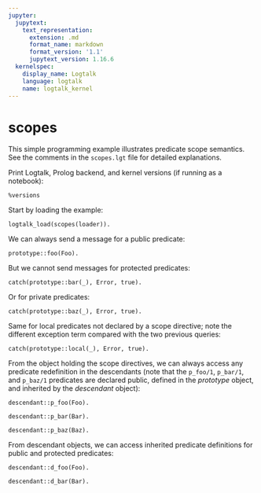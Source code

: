 ```yaml
---
jupyter:
  jupytext:
    text_representation:
      extension: .md
      format_name: markdown
      format_version: '1.1'
      jupytext_version: 1.16.6
  kernelspec:
    display_name: Logtalk
    language: logtalk
    name: logtalk_kernel
---
```


<!--
________________________________________________________________________

This file is part of Logtalk <https://logtalk.org/>  
SPDX-FileCopyrightText: 1998-2025 Paulo Moura <pmoura@logtalk.org>  
SPDX-License-Identifier: Apache-2.0

Licensed under the Apache License, Version 2.0 (the "License");
you may not use this file except in compliance with the License.
You may obtain a copy of the License at

    http://www.apache.org/licenses/LICENSE-2.0

Unless required by applicable law or agreed to in writing, software
distributed under the License is distributed on an "AS IS" BASIS,
WITHOUT WARRANTIES OR CONDITIONS OF ANY KIND, either express or implied.
See the License for the specific language governing permissions and
limitations under the License.
________________________________________________________________________
-->

# scopes

This simple programming example illustrates predicate scope semantics.
See the comments in the `scopes.lgt` file for detailed explanations.

Print Logtalk, Prolog backend, and kernel versions (if running as a notebook):

```logtalk
%versions
```

Start by loading the example:

```logtalk
logtalk_load(scopes(loader)).
```

We can always send a message for a public predicate:

```logtalk
prototype::foo(Foo).
```

<!--
Foo = 1.
-->

But we cannot send messages for protected predicates:

```logtalk
catch(prototype::bar(_), Error, true).
```

<!--
Error = error(permission_error(access,protected_predicate,bar/1),logtalk(prototype::bar(_),c(user,user,r(user,prototype,[],[])))).
-->

Or for private predicates:

```logtalk
catch(prototype::baz(_), Error, true).
```

<!--
Error = error(permission_error(access,private_predicate,baz/1),logtalk(prototype::baz(_),c(user,user,r(user,prototype,[],[])))).
-->

Same for local predicates not declared by a scope directive; note the
different exception term compared with the two previous queries:

```logtalk
catch(prototype::local(_), Error, true).
```

<!--
Error = error(existence_error(predicate_declaration,local/1),logtalk(prototype::local(_),c(user,user,r(user,prototype,[],[])))).
-->

From the object holding the scope directives, we can always access any
predicate redefinition in the descendants (note that the `p_foo/1`, `p_bar/1`,
and `p_baz/1` predicates are declared public, defined in the _prototype_
object, and inherited by the _descendant_ object):

```logtalk
descendant::p_foo(Foo).
```

<!--
Foo = 2.
-->

```logtalk
descendant::p_bar(Bar).
```

<!--
Bar = 2.
-->

```logtalk
descendant::p_baz(Baz).
```

<!--
Baz = 2.
-->

From descendant objects, we can access inherited predicate definitions for
public and protected predicates:

```logtalk
descendant::d_foo(Foo).
```

<!--
Foo = 1.
-->

```logtalk
descendant::d_bar(Bar).
```

<!--
Bar = 1.
-->
